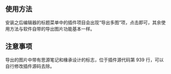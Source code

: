 ## 使用方法

安装之后编辑器的标题菜单中的插件项目会出现“导出多图”项，点击即可，其余使用方法与软件自带的导出图片功能基本一样。

## 注意事项

导出的图片中带有思源笔记和椽承设计的标志，位于插件源代码第 939 行，可以自行修改插件源码去除。